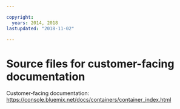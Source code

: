 ```yaml
---

copyright:
  years: 2014, 2018
lastupdated: "2018-11-02"

---
```



# Source files for customer-facing documentation

Customer-facing documentation: https://console.bluemix.net/docs/containers/container_index.html


